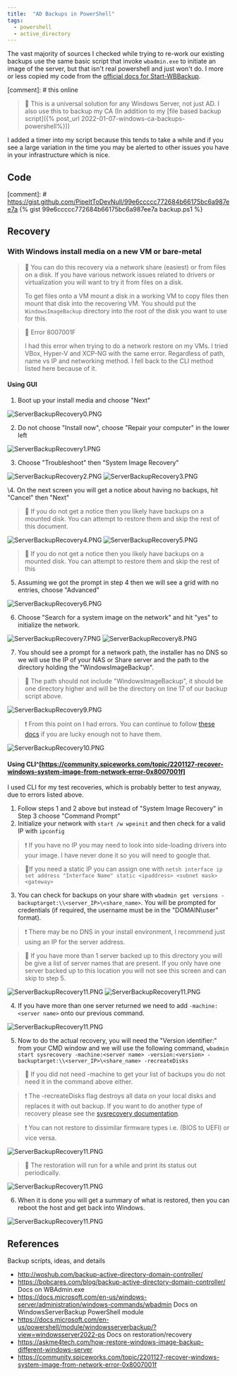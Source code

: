 ```yaml
---
title:  "AD Backups in PowerShell"
tags:
  - powershell
  - active_directory
---
```

The vast majority of sources I checked while trying to re-work our existing backups use the same basic script that invoke `wbadmin.exe` to initiate an image of the server, but that isn't real powershell and just won't do. I more or less copied my code from the [official docs for Start-WBBackup](https://docs.microsoft.com/en-us/powershell/module/windowsserverbackup/start-wbbackup?view=windowsserver2022-ps). 

[comment]: # this online 
> 📝 This is a universal solution for any Windows Server, not just AD. I also use this to backup my CA (In addition to my [file based backup script]({% post_url 2022-01-07-windows-ca-backups-powershell%}))

I added a timer into my script because this tends to take a while and if you see a large variation in the time you may be alerted to other issues you have in your infrastructure which is nice.

## Code 
[comment]: # https://gist.github.com/PipeItToDevNull/99e6ccccc772684b66175bc6a987ee7a
{% gist 99e6ccccc772684b66175bc6a987ee7a backup.ps1 %}

## Recovery
### With Windows install media on a new VM or bare-metal
> 📝 You can do this recovery via a network share (easiest) or from files on a disk. If you have various network issues related to drivers or virtualization you will want to try it from files on a disk. 
> 
> To get files onto a VM mount a disk in a working VM to copy files then mount that disk into the recovering VM. You should put the `WindowsImageBackup` directory into the root of the disk you want to use for this.

> 🔺 Error 8007001F
> 
> I had this error when trying to do a network restore on my VMs. I tried VBox, Hyper-V and XCP-NG with the same error. Regardless of path, name vs IP and networking method. I fell back to the CLI method listed here because of it.

#### Using GUI
1. Boot up your install media and choose "Next"

![ServerBackupRecovery0.PNG](/assets/images/windowsImageRecovery/ServerBackupRecovery0.PNG)

2. Do not choose "Install now", choose "Repair your computer" in the lower left

![ServerBackupRecovery1.PNG](/assets/images/windowsImageRecovery/ServerBackupRecovery1.PNG)

3. Choose "Troubleshoot" then "System Image Recovery"

![ServerBackupRecovery2.PNG](/assets/images/windowsImageRecovery/ServerBackupRecovery2.PNG)
![ServerBackupRecovery3.PNG](/assets/images/windowsImageRecovery/ServerBackupRecovery3.PNG)

\4. On the next screen you will get a notice about having no backups, hit "Cancel" then "Next"
 
> 📝 If you do not get a notice then you likely have backups on a mounted disk. You can attempt to restore them and skip the rest of this document.

![ServerBackupRecovery4.PNG](/assets/images/windowsImageRecovery/ServerBackupRecovery4.PNG)
![ServerBackupRecovery5.PNG](/assets/images/windowsImageRecovery/ServerBackupRecovery5.PNG)

> 📝 If you do not get a notice then you likely have backups on a mounted disk. You can attempt to restore them and skip the rest of this

5. Assuming we got the prompt in step 4 then we will see a grid with no entries, choose "Advanced"

![ServerBackupRecovery6.PNG](/assets/images/windowsImageRecovery/ServerBackupRecovery6.PNG)

6. Choose "Search for a system image on the network" and hit "yes" to initialize the network.

![ServerBackupRecovery7.PNG](/assets/images/windowsImageRecovery/ServerBackupRecovery7.PNG)
![ServerBackupRecovery8.PNG](/assets/images/windowsImageRecovery/ServerBackupRecovery8.PNG)

7. You should see a prompt for a network path, the installer has no DNS so we will use the IP of your NAS or Share server and the path to the directory holding the "WindowsImageBackup". 
 
> 📝 The path should not include "WindowsImageBackup", it should be one directory higher and will be the directory on line 17 of our backup script above.

![ServerBackupRecovery9.PNG](/assets/images/windowsImageRecovery/ServerBackupRecovery9.PNG)

> ❗ From this point on I had errors. You can continue to follow [these docs](https://askme4tech.com/how-restore-windows-image-backup-different-windows-server) if you are lucky enough not to have them.

![ServerBackupRecovery10.PNG](/assets/images/windowsImageRecovery/ServerBackupRecovery10.PNG)

#### Using CLI^[https://community.spiceworks.com/topic/2201127-recover-windows-system-image-from-network-error-0x8007001f]
I used CLI for my test recoveries, which is probably better to test anyway, due to errors listed above. 
1. Follow steps 1 and 2 above but instead of "System Image Recovery" in Step 3 choose "Command Prompt"
2. Initialize your network with `start /w wpeinit` and then check for a valid IP with `ipconfig`

> ❗ If you have no IP you may need to look into side-loading drivers into your image. I have never done it so you will need to google that.

> 📝If you need a static IP you can assign one with `netsh interface ip set address "Interface Name" static <ipaddress> <subnet mask> <gateway>`

3. You can check for backups on your share with `wbadmin get versions -backuptarget:\\<server_IP>\<share_name>`. You will be prompted for credentials (if required, the username must be in the "DOMAIN\user" format). 

> ❗ There may be no DNS in your install environment, I recommend just using an IP for the server address.

> 📝 If you have more than 1 server backed up to this directory you will be give a list of server names that are present. If you only have one server backed up to this location you will not see this screen and can skip to step 5.

![ServerBackupRecovery11.PNG](/assets/images/windowsImageRecovery/ServerBackupRecovery11.PNG)
![ServerBackupRecovery11.PNG](/assets/images/windowsImageRecovery/ServerBackupRecovery12.PNG)

4. If you have more than one server returned we need to add `-machine:<server name>` onto our previous command.

![ServerBackupRecovery11.PNG](/assets/images/windowsImageRecovery/ServerBackupRecovery13.PNG)

5. Now to do the actual recovery, you will need the "Version identifier:" from your CMD window and we will use the following command, `wbadmin start sysrecovery -machine:<server name> -version:<version> -backuptarget:\\<server_IP>\<share_name> -recreateDisks`

> 📝 If you did not need -machine to get your list of backups you do not need it in the command above either.

> ❗ The -recreateDisks flag destroys all data on your local disks and replaces it with out backup. If you want to do another type of recovery please see the [sysrecovery documentation](https://docs.microsoft.com/en-us/windows-server/administration/windows-commands/wbadmin-start-sysrecovery).

> ❗ You can not restore to dissimilar firmware types i.e. (BIOS to UEFI) or vice versa.

![ServerBackupRecovery11.PNG](/assets/images/windowsImageRecovery/ServerBackupRecovery14.PNG)

> 📝 The restoration will run for a while and print its status out periodically.

![ServerBackupRecovery11.PNG](/assets/images/windowsImageRecovery/ServerBackupRecovery15.PNG)

6. When it is done you will get a summary of what is restored, then you can reboot the host and get back into Windows.

![ServerBackupRecovery11.PNG](/assets/images/windowsImageRecovery/ServerBackupRecovery16.PNG)

## References
Backup scripts, ideas, and details
* http://woshub.com/backup-active-directory-domain-controller/
* https://bobcares.com/blog/backup-active-directory-domain-controller/
Docs on WBAdmin.exe
* https://docs.microsoft.com/en-us/windows-server/administration/windows-commands/wbadmin
Docs on WindowsServerBackup PowerShell module
* https://docs.microsoft.com/en-us/powershell/module/windowsserverbackup/?view=windowsserver2022-ps
Docs on restoration/recovery
* https://askme4tech.com/how-restore-windows-image-backup-different-windows-server
* https://community.spiceworks.com/topic/2201127-recover-windows-system-image-from-network-error-0x8007001f